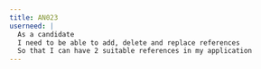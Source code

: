 ```yaml
---
title: AN023
userneed: |
  As a candidate
  I need to be able to add, delete and replace references
  So that I can have 2 suitable references in my application
---
```

